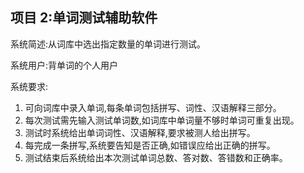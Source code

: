 项目 2:单词测试辅助软件
---
系统简述:从词库中选出指定数量的单词进行测试。

系统用户:背单词的个人用户

系统要求:

1. 可向词库中录入单词,每条单词包括拼写、词性、汉语解释三部分。
2. 每次测试需先输入测试单词数,如词库中单词量不够时单词可重复出现。
3. 测试时系统给出单词词性、汉语解释,要求被测人给出拼写。
4. 每完成一条拼写,系统要告知是否正确,如错误应给出正确的拼写。
5. 测试结束后系统给出本次测试单词总数、答对数、答错数和正确率。